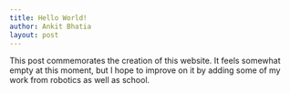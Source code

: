 ```yaml
---
title: Hello World!
author: Ankit Bhatia
layout: post
---
```

This post commemorates the creation of this website. It feels somewhat empty at this moment, but I hope to improve on it by adding some of my work from robotics as well as school.
